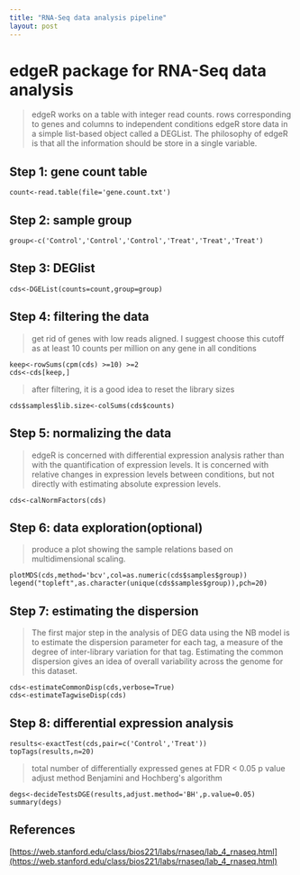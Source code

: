 ```yaml
---
title: "RNA-Seq data analysis pipeline"
layout: post
---
```


# edgeR package for RNA-Seq data analysis


> edgeR works on a table with integer read counts.
rows corresponding to genes and columns to independent conditions
edgeR store data in a simple list-based object called a DEGList.
The philosophy of edgeR is that all the information should be store in a single variable.


## Step 1: gene count table

	count<-read.table(file='gene.count.txt')

## Step 2: sample group


	group<-c('Control','Control','Control','Treat','Treat','Treat')


## Step 3: DEGlist  


	cds<-DGEList(counts=count,group=group)


## Step 4: filtering the data

> get rid of genes with low reads aligned. 
I suggest choose this cutoff as at least 10 counts per million on any gene in all conditions


	keep<-rowSums(cpm(cds) >=10) >=2
	cds<-cds[keep,]


> after filtering, it is a good idea to reset the library sizes


	cds$samples$lib.size<-colSums(cds$counts)

## Step 5: normalizing the data

> edgeR is concerned with differential expression analysis rather than with the quantification of expression levels. It is concerned with relative changes in expression levels between conditions, but not directly with estimating absolute expression levels.


	cds<-calNormFactors(cds)

## Step 6: data exploration(optional)

> produce a plot showing the sample relations based on multidimensional scaling.


	plotMDS(cds,method='bcv',col=as.numeric(cds$samples$group))
	legend("topleft",as.character(unique(cds$samples$group)),pch=20)


## Step 7: estimating the dispersion

> The first major step in the analysis of DEG data using the NB model is to estimate the dispersion parameter for each tag, a measure of the degree of inter-library variation for that tag. Estimating the common dispersion gives an idea of overall variability across the genome for this dataset.


	cds<-estimateCommonDisp(cds,verbose=True)
	cds<-estimateTagwiseDisp(cds)


## Step 8: differential expression analysis


	results<-exactTest(cds,pair=c('Control','Treat'))
	topTags(results,n=20)


> total number of differentially expressed genes at FDR < 0.05 
p value adjust method Benjamini and Hochberg's algorithm


	degs<-decideTestsDGE(results,adjust.method='BH',p.value=0.05)
	summary(degs)






## References

[https://web.stanford.edu/class/bios221/labs/rnaseq/lab_4_rnaseq.html](https://web.stanford.edu/class/bios221/labs/rnaseq/lab_4_rnaseq.html)
